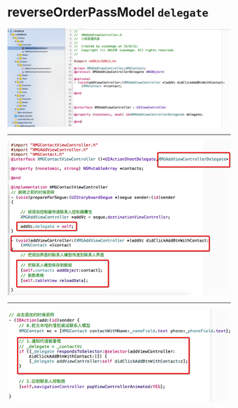 # reverseOrderPassModel `delegate`


![](../LibrarypPictures/Snip20160602_1.png)

---

![](../LibrarypPictures/Snip20160602_3.png)

---

![](../LibrarypPictures/Snip20160602_4.png)
